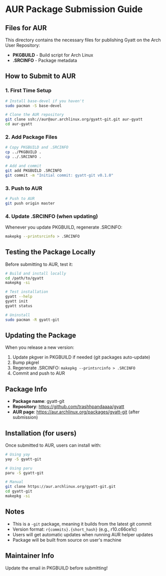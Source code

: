 # AUR Package Submission Guide

## Files for AUR

This directory contains the necessary files for publishing Gyatt on the Arch User Repository:

- **PKGBUILD** - Build script for Arch Linux
- **.SRCINFO** - Package metadata

## How to Submit to AUR

### 1. First Time Setup

```bash
# Install base-devel if you haven't
sudo pacman -S base-devel

# Clone the AUR repository
git clone ssh://aur@aur.archlinux.org/gyatt-git.git aur-gyatt
cd aur-gyatt
```

### 2. Add Package Files

```bash
# Copy PKGBUILD and .SRCINFO
cp ../PKGBUILD .
cp ../.SRCINFO .

# Add and commit
git add PKGBUILD .SRCINFO
git commit -m "Initial commit: gyatt-git v0.1.0"
```

### 3. Push to AUR

```bash
# Push to AUR
git push origin master
```

### 4. Update .SRCINFO (when updating)

Whenever you update PKGBUILD, regenerate .SRCINFO:

```bash
makepkg --printsrcinfo > .SRCINFO
```

## Testing the Package Locally

Before submitting to AUR, test it:

```bash
# Build and install locally
cd /path/to/gyatt
makepkg -si

# Test installation
gyatt --help
gyatt init
gyatt status

# Uninstall
sudo pacman -R gyatt-git
```

## Updating the Package

When you release a new version:

1. Update pkgver in PKGBUILD if needed (git packages auto-update)
2. Bump pkgrel
3. Regenerate .SRCINFO: `makepkg --printsrcinfo > .SRCINFO`
4. Commit and push to AUR

## Package Info

- **Package name**: gyatt-git
- **Repository**: https://github.com/trashhpandaaaa/gyatt
- **AUR page**: https://aur.archlinux.org/packages/gyatt-git (after submission)

## Installation (for users)

Once submitted to AUR, users can install with:

```bash
# Using yay
yay -S gyatt-git

# Using paru
paru -S gyatt-git

# Manual
git clone https://aur.archlinux.org/gyatt-git.git
cd gyatt-git
makepkg -si
```

## Notes

- This is a `-git` package, meaning it builds from the latest git commit
- Version format: `r{commits}.{short_hash}` (e.g., r10.c66ce1c)
- Users will get automatic updates when running AUR helper updates
- Package will be built from source on user's machine

## Maintainer Info

Update the email in PKGBUILD before submitting!
